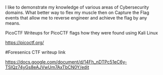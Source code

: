 I like to demonstrate my knowledge of various areas of Cybersecurity domains. What better way to flex my muscle then on Capture the Flag events that allow me to reverse engineer and achieve the flag by any means. 


PicoCTF
Writeups for PicoCTF flags how they were found using Kali Linux 

https://picoctf.org/


#Foresenics CTF writeup link

https://docs.google.com/document/d/14Fh_nDTPc51eC6y-TSlQz74yGs8eAJVwUm7AxTbCN0Y/edit

